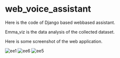 # web_voice_assistant
Here is the code of Django based webbased assistant.

Emma_viz is the data analysis of the collected dataset.

Here is some screenshot of the web application.

![ee1](https://github.com/wzionx/web_voice_assistant/assets/122453770/cbba3825-7ae0-4950-a560-6468329e592c)
![ee6](https://github.com/wzionx/web_voice_assistant/assets/122453770/70fcd3fa-51c4-458d-9998-17e627aa0a46)
![ee5](https://github.com/wzionx/web_voice_assistant/assets/122453770/77aaf21b-7a46-4962-ade9-cbe0e8cc8e63)
